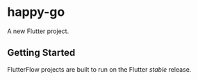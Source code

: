 # happy-go

A new Flutter project.

## Getting Started

FlutterFlow projects are built to run on the Flutter _stable_ release.
